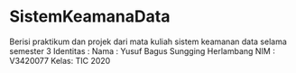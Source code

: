 # SistemKeamanaData
Berisi praktikum dan projek dari mata kuliah sistem keamanan data selama semester 3
Identitas :
Nama : Yusuf Bagus Sungging Herlambang
NIM  : V3420077
Kelas: TIC 2020
